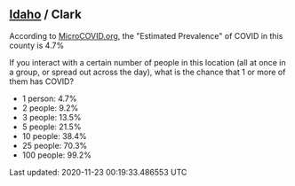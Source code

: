 
## [Idaho](/united-states/idaho) / Clark

According to [MicroCOVID.org](http://microcovid.org),
the "Estimated Prevalence" of COVID in this county is 4.7%

If you interact with a certain number of people in this location
(all at once in a group, or spread out across the day), what is the chance that
1 or more of them has COVID?

- 1 person: 4.7%
- 2 people: 9.2%
- 3 people: 13.5%
- 5 people: 21.5%
- 10 people: 38.4%
- 25 people: 70.3%
- 100 people: 99.2%

Last updated: 2020-11-23 00:19:33.486553 UTC
